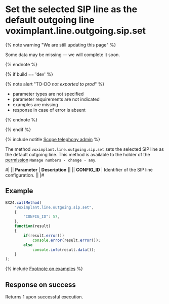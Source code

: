 # Set the selected SIP line as the default outgoing line voximplant.line.outgoing.sip.set

{% note warning "We are still updating this page" %}

Some data may be missing — we will complete it soon.

{% endnote %}

{% if build == 'dev' %}

{% note alert "TO-DO _not exported to prod_" %}

- parameter types are not specified
- parameter requirements are not indicated
- examples are missing
- response in case of error is absent

{% endnote %}

{% endif %}

{% include notitle [Scope telephony admin](../../_includes/scope-telephony-admin.md) %}

The method `voximplant.line.outgoing.sip.set` sets the selected SIP line as the default outgoing line. This method is available to the holder of the [permission](https://helpdesk.bitrix24.com/open/18216960/) `Manage numbers - change - any`.

#|
|| **Parameter** | **Description** ||
|| **CONFIG_ID** | Identifier of the SIP line configuration. ||
|#

## Example

```js
BX24.callMethod(
    "voximplant.line.outgoing.sip.set",
    {
        "CONFIG_ID": 57,
    },
    function(result)
    {
        if(result.error())
            console.error(result.error());
        else
            console.info(result.data());
    }
);
```

{% include [Footnote on examples](../../../../_includes/examples.md) %}

## Response on success

Returns 1 upon successful execution.